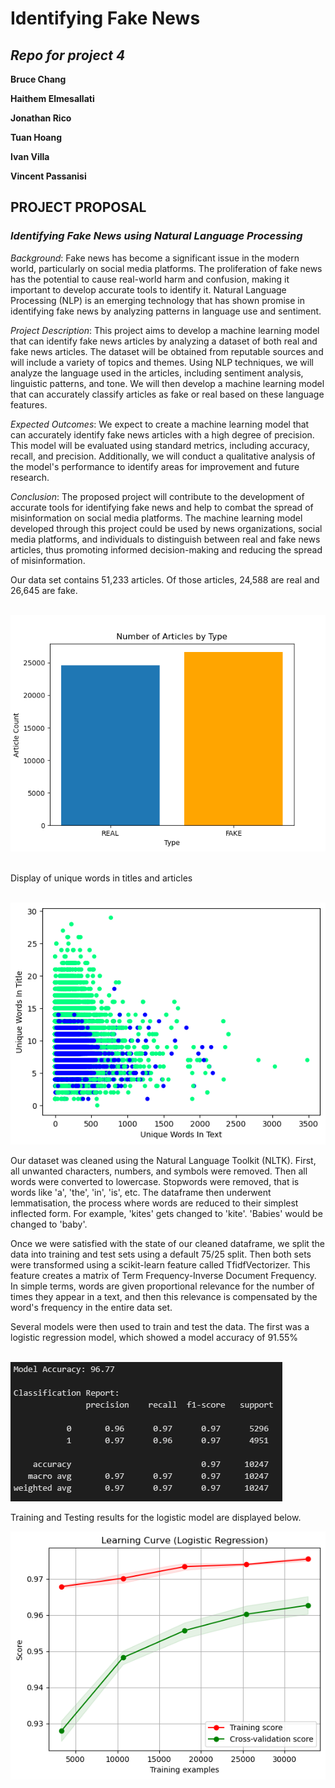 # **Identifying Fake News**

## ***Repo for project 4***

**Bruce Chang**

**Haithem Elmesallati**

**Jonathan Rico**

**Tuan Hoang**

**Ivan Villa**

**Vincent Passanisi**

## PROJECT PROPOSAL

### ***Identifying Fake News using Natural Language Processing***

*Background*: Fake news has become a significant issue in the modern world, particularly on social media platforms. The proliferation of fake news has the potential to cause real-world harm and confusion, making it important to develop accurate tools to identify it. Natural Language Processing (NLP) is an emerging technology that has shown promise in identifying fake news by analyzing patterns in language use and sentiment.

*Project Description*: This project aims to develop a machine learning model that can identify fake news articles by analyzing a dataset of both real and fake news articles. The dataset will be obtained from reputable sources and will include a variety of topics and themes. Using NLP techniques, we will analyze the language used in the articles, including sentiment analysis, linguistic patterns, and tone. We will then develop a machine learning model that can accurately classify articles as fake or real based on these language features.

*Expected Outcomes*: We expect to create a machine learning model that can accurately identify fake news articles with a high degree of precision. This model will be evaluated using standard metrics, including accuracy, recall, and precision. Additionally, we will conduct a qualitative analysis of the model's performance to identify areas for improvement and future research.

*Conclusion*: The proposed project will contribute to the development of accurate tools for identifying fake news and help to combat the spread of misinformation on social media platforms. The machine learning model developed through this project could be used by news organizations, social media platforms, and individuals to distinguish between real and fake news articles, thus promoting informed decision-making and reducing the spread of misinformation.

Our data set contains 51,233 articles. Of those articles, 24,588 are real and 26,645 are fake.
<br></br>

![Article Classification](js/static/article_count.png)
<br></br>

Display of unique words in titles and articles
<br></br>

![Unique Words](js/static/unique_words.png)

Our dataset was cleaned using the Natural Language Toolkit (NLTK). First, all unwanted characters, numbers, and symbols were removed. Then all words were converted to lowercase. Stopwords were removed, that is words like 'a', 'the', 'in', 'is', etc. The dataframe then underwent lemmatisation, the process where words are reduced to their simplest inflected form. For example, 'kites' gets changed to 'kite'. 'Babies' would be changed to 'baby'.

Once we were satisfied with the state of our cleaned dataframe, we split the data into training and test sets using a default 75/25 split. Then both sets were transformed using a scikit-learn feature called TfidfVectorizer. This feature creates a matrix of Term Frequency-Inverse Document Frequency. In simple terms, words are given proportional relevance for the number of times they appear in a text, and then this relevance is compensated by the word's frequency in the entire data set.

Several models were then used to train and test the data. The first was a logistic regression model, which showed a model accuracy of 91.55%
<br></br>

![LR Classification Report](js/static/classification%20report%20-%20lr.png)

Training and Testing results for the logistic model are displayed below.

![LRTrainTest](js/static/download%20(1).png)
